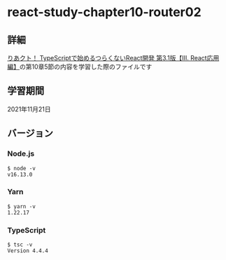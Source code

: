 # react-study-chapter10-router02
## 詳細
[りあクト！ TypeScriptで始めるつらくないReact開発 第3.1版【Ⅲ. React応用編】](https://oukayuka.booth.pm/)の第10章5節の内容を学習した際のファイルです
## 学習期間
2021年11月21日
## バージョン
### Node.js
```
$ node -v
v16.13.0
```
### Yarn
```
$ yarn -v
1.22.17
```
### TypeScript
```
$ tsc -v
Version 4.4.4
```

